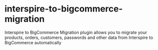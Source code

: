 # interspire-to-bigcommerce-migration
Interspire to BigCommerce Migration plugin allows you to migrate your products, orders, customers, passwords and other data from Interspire to BigCommerce automatically
